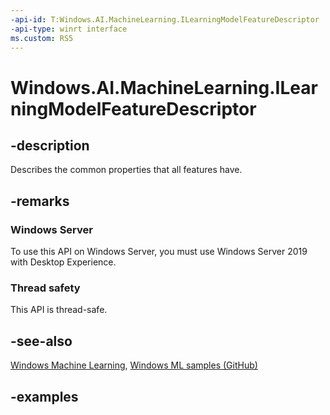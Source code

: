 ```yaml
---
-api-id: T:Windows.AI.MachineLearning.ILearningModelFeatureDescriptor
-api-type: winrt interface
ms.custom: RS5
---
```


<!-- Interface syntax.
public interface ILearningModelFeatureDescriptor 
-->

# Windows.AI.MachineLearning.ILearningModelFeatureDescriptor

## -description
Describes the common properties that all features have.

## -remarks

### Windows Server
To use this API on Windows Server, you must use Windows Server 2019 with Desktop Experience.

### Thread safety
This API is thread-safe.

## -see-also
[Windows Machine Learning](https://docs.microsoft.com/windows/ai/),
[Windows ML samples (GitHub)](https://github.com/Microsoft/Windows-Machine-Learning)

## -examples

